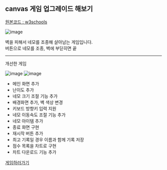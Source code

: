## canvas 게임 업그레이드 해보기

[원본코드 : w3schools](https://www.w3schools.com/graphics/game_score.asp)  


![image](https://user-images.githubusercontent.com/35947710/202113645-8f6d0a45-049e-40fc-8d09-7c80f2cc5b8e.png)  

벽을 피해서 네모를 조종해 살아남는 게임입니다.  
버튼으로 네모를 조종, 벽에 부딛히면 끝  


* * *
개선한 게임 


![image](https://user-images.githubusercontent.com/35947710/202114600-d4690989-9a62-4f3f-ab04-b5230c08a525.png)
![image](https://user-images.githubusercontent.com/35947710/202114679-382c0b77-93cc-4159-aea6-e60c49bbe463.png)


* 메인 화면 추가  
* 난이도 추가  
* 네모 크기 조절 기능 추가  
* 배경화면 추가, 벽 색상 변경  
* 키보드 방향키 입력 지원  
* 네모 이동속도 조절 기능 추가  
* 네모 아이템 추가  
* 종료 화면 구현  
* 재시작 버튼 추가  
* 최고 기록일 경우 이름과 함께 기록 저장  
* 점수 목록을 차트로 구현  
* 차트 다운로드 기능 추가  



[게임하러가기](https://avoidthewall.netlify.app/)
